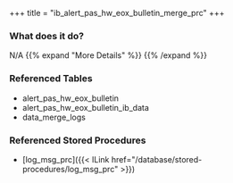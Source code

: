 +++
title = "ib_alert_pas_hw_eox_bulletin_merge_prc"
+++

### What does it do?
N/A
{{% expand "More Details" %}}
{{% /expand %}}

### Referenced Tables
- alert_pas_hw_eox_bulletin
- alert_pas_hw_eox_bulletin_ib_data
- data_merge_logs

### Referenced Stored Procedures
- [log_msg_prc]({{< ILink href="/database/stored-procedures/log_msg_prc" >}})
